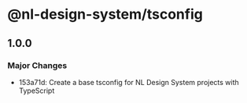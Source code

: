 # @nl-design-system/tsconfig

## 1.0.0

### Major Changes

- 153a71d: Create a base tsconfig for NL Design System projects with TypeScript
